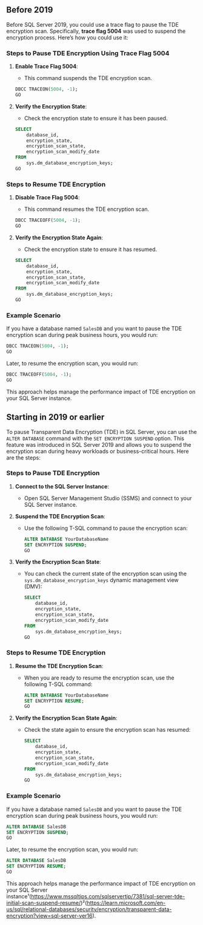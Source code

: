 ## Before 2019

Before SQL Server 2019, you could use a trace flag to pause the TDE encryption scan. Specifically, **trace flag 5004** was used to suspend the encryption process. Here’s how you could use it:

### Steps to Pause TDE Encryption Using Trace Flag 5004

1. **Enable Trace Flag 5004**:
   - This command suspends the TDE encryption scan.
   ```sql
   DBCC TRACEON(5004, -1);
   GO
   ```

2. **Verify the Encryption State**:
   - Check the encryption state to ensure it has been paused.
   ```sql
   SELECT 
       database_id,
       encryption_state,
       encryption_scan_state,
       encryption_scan_modify_date
   FROM 
       sys.dm_database_encryption_keys;
   GO
   ```

### Steps to Resume TDE Encryption

1. **Disable Trace Flag 5004**:
   - This command resumes the TDE encryption scan.
   ```sql
   DBCC TRACEOFF(5004, -1);
   GO
   ```

2. **Verify the Encryption State Again**:
   - Check the encryption state to ensure it has resumed.
   ```sql
   SELECT 
       database_id,
       encryption_state,
       encryption_scan_state,
       encryption_scan_modify_date
   FROM 
       sys.dm_database_encryption_keys;
   GO
   ```

### Example Scenario
If you have a database named `SalesDB` and you want to pause the TDE encryption scan during peak business hours, you would run:
```sql
DBCC TRACEON(5004, -1);
GO
```
Later, to resume the encryption scan, you would run:
```sql
DBCC TRACEOFF(5004, -1);
GO
```

This approach helps manage the performance impact of TDE encryption on your SQL Server instance.

## Starting in 2019 or earlier

To pause Transparent Data Encryption (TDE) in SQL Server, you can use the `ALTER DATABASE` command with the `SET ENCRYPTION SUSPEND` option. This feature was introduced in SQL Server 2019 and allows you to suspend the encryption scan during heavy workloads or business-critical hours. Here are the steps:

### Steps to Pause TDE Encryption

1. **Connect to the SQL Server Instance**:
   - Open SQL Server Management Studio (SSMS) and connect to your SQL Server instance.

2. **Suspend the TDE Encryption Scan**:
   - Use the following T-SQL command to pause the encryption scan:
     ```sql
     ALTER DATABASE YourDatabaseName
     SET ENCRYPTION SUSPEND;
     GO
     ```

3. **Verify the Encryption Scan State**:
   - You can check the current state of the encryption scan using the `sys.dm_database_encryption_keys` dynamic management view (DMV):
     ```sql
     SELECT 
         database_id,
         encryption_state,
         encryption_scan_state,
         encryption_scan_modify_date
     FROM 
         sys.dm_database_encryption_keys;
     GO
     ```

### Steps to Resume TDE Encryption

1. **Resume the TDE Encryption Scan**:
   - When you are ready to resume the encryption scan, use the following T-SQL command:
     ```sql
     ALTER DATABASE YourDatabaseName
     SET ENCRYPTION RESUME;
     GO
     ```

2. **Verify the Encryption Scan State Again**:
   - Check the state again to ensure the encryption scan has resumed:
     ```sql
     SELECT 
         database_id,
         encryption_state,
         encryption_scan_state,
         encryption_scan_modify_date
     FROM 
         sys.dm_database_encryption_keys;
     GO
     ```

### Example Scenario
If you have a database named `SalesDB` and you want to pause the TDE encryption scan during peak business hours, you would run:
```sql
ALTER DATABASE SalesDB
SET ENCRYPTION SUSPEND;
GO
```
Later, to resume the encryption scan, you would run:
```sql
ALTER DATABASE SalesDB
SET ENCRYPTION RESUME;
GO
```

This approach helps manage the performance impact of TDE encryption on your SQL Server instance¹(https://www.mssqltips.com/sqlservertip/7381/sql-server-tde-initial-scan-suspend-resume/)²(https://learn.microsoft.com/en-us/sql/relational-databases/security/encryption/transparent-data-encryption?view=sql-server-ver16).

